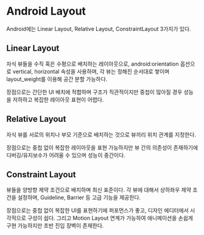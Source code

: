 # Android Layout

Android에는 Linear Layout, Relative Layout, ConstraintLayout 3가지가 있다.

## Linear Layout

자식 뷰들을 수직 혹은 수평으로 배치하는 레이아웃으로, android:orientation 옵션으로 vertical, horizontal 속성을 사용하며, 각 뷰는 정해진 순서대로 쌓이며 layout_weight를 이용해 공간 분할 가능하다.

장점으로는 간단한 UI 배치에 적합하며 구조가 직관적이지만 중첩이 많아질 경우 성능을 저하하고 복잡한 레이아웃 표현이 어렵다.

## Relative Layout

자식 뷰를 서로의 위치나 부모 기준으로 배치하는 것으로 뷰끼리 위치 관계를 지정한다.

장점으로는 중첩 없이 복잡한 레이아웃을 표현 가능하지만 뷰 간의 의존성이 존재하기에 디버깅/유지보수가 어려울 수 있으며 성능이 중간이다.

## Constraint Layout

뷰들을 양방향 제약 조건으로 배치하며 최신 표준이다. 각 뷰에 대해서 상하좌우 제약 조건을 설정하며, Guideline, Barrier 등 고급 기능을 제공한다.

장점으로는 중첩 없이 복잡한 UI를 표현하기에 퍼포먼스가 좋고, 디자인 에디터에서 시각적으로 구성이 쉽다. 그리고 Motion Layout 연계가 가능하여 애니메이션을 손쉽게 구현 가능하지만 초반 진입 장벽이 존재한다.
